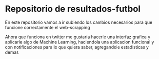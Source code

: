 # Repositorio de resultados-futbol
  En este repositorio vamos a ir subiendo los cambios necesarios para que funcione correctamente el web-scrapping

  Ahora que funciona en twitter me gustaria hacerle una interfaz grafica y aplicarle algo de Machine Learning, haciendola una aplicacion funcional y con notificaciones para lo que quiera saber, agregandole estadisticas y demas
